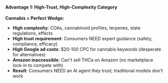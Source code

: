 #### **Advantage 1: High-Trust, High-Complexity Category**

**Cannabis = Perfect Wedge:**

- **High complexity**: COAs, cannabinoid profiles, terpenes, state regulations, effects
- **High trust requirement**: Consumers NEED expert guidance (safety, compliance, efficacy)
- **High Google ad costs**: $20-100 CPC for cannabis keywords (desperate for alternatives)
- **Amazon inaccessible**: Can't sell THCa on Amazon (no marketplace lock-in to compete with)
- **Result**: Consumers NEED an AI agent they trust; traditional models don't work
